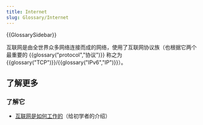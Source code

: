 ```yaml
---
title: Internet
slug: Glossary/Internet
---
```


{{GlossarySidebar}}

互联网是由全世界众多网络连接而成的网络，使用了互联网协议族（也根据它两个最重要的 {{glossary("protocol","协议")}} 称之为 {{glossary("TCP")}}/{{glossary("IPv6","IP")}}）。

## 了解更多

### 了解它

- [互联网是如何工作的](/zh-CN/docs/Learn/Common_questions/How_does_the_Internet_work)（给初学者的介绍）
